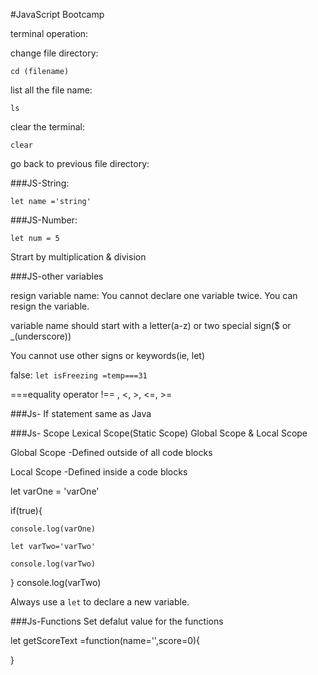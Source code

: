 #JavaScript Bootcamp

terminal operation:

change file directory:

<code>cd (filename)</code>

list all the file name:

<code>ls</code>

clear the terminal:

<code>clear</code>

go back to previous file directory:

<code></code>

###JS-String:

<code>let name ='string'</code>

###JS-Number:

<code>let num = 5</code>

Strart by multiplication & division

###JS-other variables

resign variable name: You cannot declare one variable twice. You can resign the variable.

variable name should start with a letter(a-z) or two special sign($ or _(underscore))

You cannot use other signs or keywords(ie, let)

false: <code>let isFreezing =temp===31</code>

===equality operator
!== , <, >, <=, >=

###Js- If statement
same as Java

###Js- Scope
Lexical Scope(Static Scope)
Global Scope & Local Scope

Global Scope -Defined outside of all code blocks

Local Scope -Defined inside a code blocks

<p>
let varOne = 'varOne'

if(true){

    console.log(varOne)
    
    let varTwo='varTwo'
    
    console.log(varTwo)
}
console.log(varTwo)</p>

Always use a <code>let</code> to declare a new variable.

###Js-Functions
Set defalut value for the functions

let getScoreText =function(name='',score=0){

    
}

